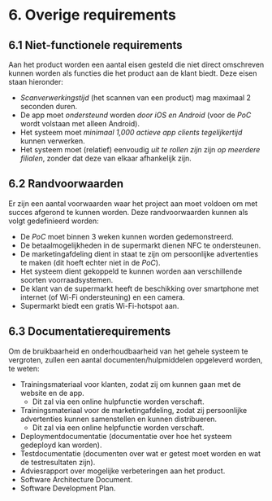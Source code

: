 # 6. Overige requirements

## 6.1 Niet-functionele requirements
Aan het product worden een aantal eisen gesteld die niet direct omschreven kunnen worden als functies die het product aan de klant biedt. Deze eisen staan hieronder:

- _Scanverwerkingstijd_ (het scannen van een product) mag maximaal 2 seconden duren.
- De app moet _ondersteund_ worden _door iOS en Android_ (voor de _PoC_ wordt volstaan met alleen Android).
- Het systeem moet _minimaal 1,000 actieve app clients tegelijkertijd_ kunnen verwerken.
- Het systeem moet (relatief) eenvoudig _uit te rollen zijn_ zijn _op meerdere filialen_, zonder dat deze van elkaar afhankelijk zijn.

## 6.2 Randvoorwaarden
Er zijn een aantal voorwaarden waar het project aan moet voldoen om met succes afgerond te kunnen worden. Deze randvoorwaarden kunnen als volgt gedefinieerd worden:

- De _PoC_ moet binnen 3 weken kunnen worden gedemonstreerd.
- De betaalmogelijkheden in de supermarkt dienen NFC te ondersteunen.
- De marketingafdeling dient in staat te zijn om persoonlijke advertenties te maken (dit hoeft echter niet in de _PoC_).
- Het systeem dient gekoppeld te kunnen worden aan verschillende soorten voorraadsystemen.
- De klant van de supermarkt heeft de beschikking over smartphone met internet (of Wi-Fi ondersteuning) en een camera.
- Supermarkt biedt een gratis Wi-Fi-hotspot aan.

## 6.3 Documentatierequirements
Om de bruikbaarheid en onderhoudbaarheid van het gehele systeem te vergroten, zullen een aantal documenten/hulpmiddelen opgeleverd worden, te weten:

- Trainingsmateriaal voor klanten, zodat zij om kunnen gaan met de website en de app.
    + Dit zal via een online hulpfunctie worden verschaft.
- Trainingsmateriaal voor de marketingafdeling, zodat zij persoonlijke advertenties kunnen samenstellen en kunnen distribueren.
    + Dit zal via een online helpfunctie worden verschaft.
- Deploymentdocumentatie (documentatie over hoe het systeem gedeployd kan worden).
- Testdocumentatie (documenten over wat er getest moet worden en wat de testresultaten zijn).
- Adviesrapport over mogelijke verbeteringen aan het product.
- Software Architecture Document.
- Software Development Plan.
